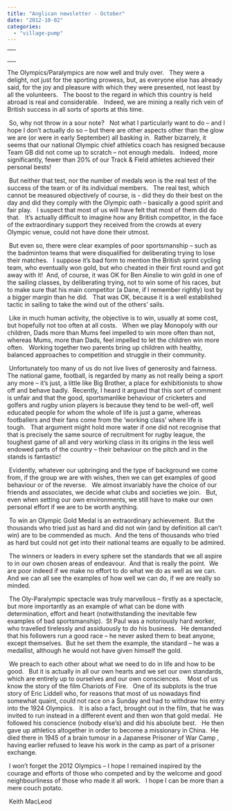```yaml
---
title: "Anglican newsletter - October"
date: "2012-10-02"
categories: 
  - "village-pump"
---
```


<table width="100%" cellspacing="0" cellpadding="0"><tbody><tr><td><div><div></div>&nbsp;<div></div></div></td></tr></tbody></table>

The Olympics/Paralympics are now well and truly over.   They were a delight, not just for the sporting prowess, but, as everyone else has already said, for the joy and pleasure with which they were presented, not least by all the volunteers.   The boost to the regard in which this country is held abroad is real and considerable.   Indeed, we are mining a really rich vein of British success in all sorts of sports at this time.

 So, why not throw in a sour note?   Not what I particularly want to do – and I hope I don’t actually do so – but there are other aspects other than the glow we are (or were in early September) all basking in.  Rather bizarrely, it seems that our national Olympic chief athletics coach has resigned because Team GB did not come up to scratch – not enough medals.   Indeed, more significantly, fewer than 20% of our Track & Field athletes achieved their personal bests!

 But neither that test, nor the number of medals won is the real test of the success of the team or of its individual members.   The real test, which cannot be measured objectively of course, is - did they do their best on the day and did they comply with the Olympic oath – basically a good spirit and fair play.   I suspect that most of us will have felt that most of them did do that.   It’s actually difficult to imagine how any British competitor, in the face of the extraordinary support they received from the crowds at every Olympic venue, could not have done their utmost.

 But even so, there were clear examples of poor sportsmanship – such as the badminton teams that were disqualified for deliberating trying to lose their matches.   I suppose it’s bad form to mention the British sprint cycling team, who eventually won gold, but who cheated in their first round and got away with it!  And, of course, it was OK for Ben Ainslie to win gold in one of the sailing classes, by deliberating trying, not to win some of his races, but to make sure that his main competitor (a Dane, if I remember rightly) lost by a bigger margin than he did.   That was OK, because it is a well established tactic in sailing to take the wind out of the others’ sails.

 Like in much human activity, the objective is to win, usually at some cost, but hopefully not too often at all costs.   When we play Monopoly with our children, Dads more than Mums feel impelled to win more often than not, whereas Mums, more than Dads, feel impelled to let the children win more often.   Working together two parents bring up children with healthy, balanced approaches to competition and struggle in their community.  

 Unfortunately too many of us do not live lives of generosity and fairness.   The national game, football, is regarded by many as not really being a sport any more – it’s just, a little like Big Brother, a place for exhibitionists to show off and behave badly.  Recently, I heard it argued that this sort of comment is unfair and that the good, sportsmanlike behaviour of cricketers and golfers and rugby union players is because they tend to be well-off, well educated people for whom the whole of life is just a game, whereas footballers and their fans come from the ‘working class’ where life is tough.   That argument might hold more water if one did not recognise that that is precisely the same source of recruitment for rugby league, the toughest game of all and very working class in its origins in the less well endowed parts of the country – their behaviour on the pitch and in the stands is fantastic!

 Evidently, whatever our upbringing and the type of background we come from, if the group we are with wishes, then we can get examples of good behaviour or of the reverse.   We almost invariably have the choice of our friends and associates, we decide what clubs and societies we join.   But, even when setting our own environments, we still have to make our own personal effort if we are to be worth anything.

 To win an Olympic Gold Medal is an extraordinary achievement.  But the thousands who tried just as hard and did not win (and by definition all can’t win) are to be commended as much.  And the tens of thousands who tried as hard but could not get into their national teams are equally to be admired.

 The winners or leaders in every sphere set the standards that we all aspire to in our own chosen areas of endeavour.  And that is really the point.  We are poor indeed if we make no effort to do what we do as well as we can.   And we can all see the examples of how well we can do, if we are really so minded.

 The Oly-Paralympic spectacle was truly marvellous – firstly as a spectacle, but more importantly as an example of what can be done with determination, effort and heart (notwithstanding the inevitable few examples of bad sportsmanship).  St Paul was a notoriously hard worker, who travelled tirelessly and assiduously to do his business.   He demanded that his followers run a good race – he never asked them to beat anyone, except themselves.  But he set them the example, the standard – he was a medallist, although he would not have given himself the gold.  

 We preach to each other about what we need to do in life and how to be good.   But it is actually in all our own hearts and we set our own standards, which are entirely up to ourselves and our own consciences.    Most of us know the story of the film Chariots of Fire.   One of its subplots is the true story of Eric Liddell who, for reasons that most of us nowadays find somewhat quaint, could not race on a Sunday and had to withdraw his entry into the 1924 Olympics.   It is also a fact, brought out in the film, that he was invited to run instead in a different event and then won that gold medal.  He followed his conscience (nobody else’s) and did his absolute best.   He then gave up athletics altogether in order to become a missionary in China.  He died there in 1945 of a brain tumour in a Japanese Prisoner of War Camp , having earlier refused to leave his work in the camp as part of a prisoner exchange.

 I won’t forget the 2012 Olympics – I hope I remained inspired by the courage and efforts of those who competed and by the welcome and good neighbourliness of those who made it all work.   I hope I can be more than a mere couch potato.

 Keith MacLeod
